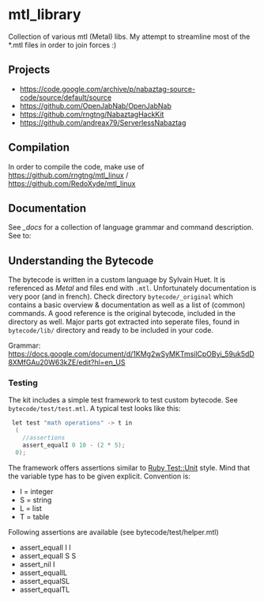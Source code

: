 # mtl_library

Collection of various mtl (Metal) libs. My attempt to streamline most of the \*.mtl
files in order to join forces :)

## Projects

- https://code.google.com/archive/p/nabaztag-source-code/source/default/source
- https://github.com/OpenJabNab/OpenJabNab
- https://github.com/rngtng/NabaztagHackKit
- https://github.com/andreax79/ServerlessNabaztag

## Compilation

In order to compile the code, make use of https://github.com/rngtng/mtl_linux / https://github.com/RedoXyde/mtl_linux

## Documentation

See *\_docs* for a collection of language grammar and command description. See to:

## Understanding the Bytecode

The bytecode is written in a custom language by Sylvain Huet. It is referenced as _Metal_ and files end with `.mtl`. Unfortunately documentation is very poor (and in french). Check directory `bytecode/_original` which contains a basic overview & documentation as well as a list of (common) commands. A good reference is the original bytecode, included in the directory as well. Major parts got extracted into seperate files, found in `bytecode/lib/` directory and ready to be included in your code.

Grammar: https://docs.google.com/document/d/1KMg2wSyMKTmsilCpOByi_59uk5dD8XMfGAu20W63kZE/edit?hl=en_US

### Testing

The kit includes a simple test framework to test custom bytecode. See `bytecode/test/test.mtl`. A typical test looks like this:

```c
 let test "math operations" -> t in
  (
    //assertions
    assert_equalI 0 10 - (2 * 5);
  0);
```

The framework offers assertions similar to [Ruby Test::Unit](http://ruby-doc.org/stdlib-1.9.3/libdoc/test/unit/rdoc/Test/Unit.html) style. Mind that the variable type has to be given
explicit. Convention is:

  * I = integer
  * S = string
  * L = list
  * T = table

Following assertions are available (see bytecode/test/helper.mtl)

  * assert_equalI I I
  * assert_equalI S S
  * assert_nil I
  * assert_equalIL
  * assert_equalSL
  * assert_equalTL